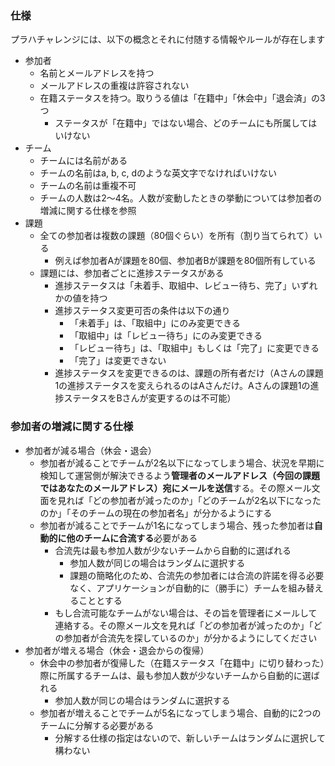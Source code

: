 
### 仕様

プラハチャレンジには、以下の概念とそれに付随する情報やルールが存在します

- 参加者
    - 名前とメールアドレスを持つ
    - メールアドレスの重複は許容されない
    - 在籍ステータスを持つ。取りうる値は「在籍中」「休会中」「退会済」の3つ
        - ステータスが「在籍中」ではない場合、どのチームにも所属してはいけない
- チーム
    - チームには名前がある
    - チームの名前はa, b, c, dのような英文字でなければいけない
    - チームの名前は重複不可
    - チームの人数は2〜4名。人数が変動したときの挙動については参加者の増減に関する仕様を参照
- 課題
    - 全ての参加者は複数の課題（80個ぐらい）を所有（割り当てられて）いる
        - 例えば参加者Aが課題を80個、参加者Bが課題を80個所有している
    - 課題には、参加者ごとに進捗ステータスがある
        - 進捗ステータスは「未着手、取組中、レビュー待ち、完了」いずれかの値を持つ
        - 進捗ステータス変更可否の条件は以下の通り
            - 「未着手」は、「取組中」にのみ変更できる
            - 「取組中」は「レビュー待ち」にのみ変更できる
            - 「レビュー待ち」は、「取組中」もしくは「完了」に変更できる
            - 「完了」は変更できない
        - 進捗ステータスを変更できるのは、課題の所有者だけ（Aさんの課題1の進捗ステータスを変えられるのはAさんだけ。Aさんの課題1の進捗ステータスをBさんが変更するのは不可能）

### 参加者の増減に関する仕様

- 参加者が減る場合（休会・退会）
    - 参加者が減ることでチームが2名以下になってしまう場合、状況を早期に検知して運営側が解決できるよう**管理者のメールアドレス（今回の課題ではあなたのメールアドレス）宛にメールを送信**する。その際メール文面を見れば「どの参加者が減ったのか」「どのチームが2名以下になったのか」「そのチームの現在の参加者名」が分かるようにする
    - 参加者が減ることでチームが1名になってしまう場合、残った参加者は**自動的に他のチームに合流する**必要がある
        - 合流先は最も参加人数が少ないチームから自動的に選ばれる
            - 参加人数が同じの場合はランダムに選択する
            - 課題の簡略化のため、合流先の参加者には合流の許諾を得る必要なく、アプリケーションが自動的に（勝手に）チームを組み替えることとする
        - もし合流可能なチームがない場合は、その旨を管理者にメールして連絡する。その際メール文を見れば「どの参加者が減ったのか」「どの参加者が合流先を探しているのか」が分かるようにしてください
- 参加者が増える場合（休会・退会からの復帰）
    - 休会中の参加者が復帰した（在籍ステータス「在籍中」に切り替わった）際に所属するチームは、最も参加人数が少ないチームから自動的に選ばれる
        - 参加人数が同じの場合はランダムに選択する
    - 参加者が増えることでチームが5名になってしまう場合、自動的に2つのチームに分解する必要がある
        - 分解する仕様の指定はないので、新しいチームはランダムに選択して構わない